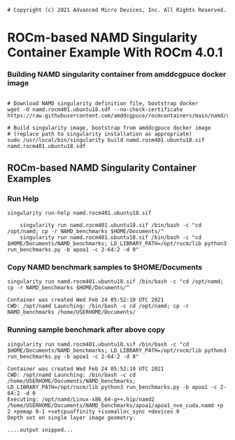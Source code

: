 ```
# Copyright (c) 2021 Advanced Micro Devices, Inc. All Rights Reserved.
```
# ROCm-based NAMD Singularity Container Example With ROCm 4.0.1

### Building NAMD singularity container from amddcgpuce docker image
```

# Download NAMD singularity definition file, bootstrap docker
wget -O namd.rocm401.ubuntu18.sdf --no-check-certificate https://raw.githubusercontent.com/amddcgpuce/rocmcontainers/main/namd/rocm401/namd.rocm401.ubuntu18.sdf

# Build singularity image, bootstrap from amddcgpuce docker image
# (replace path to singularity installation as appropriate)
sudo /usr/local/bin/singularity build namd.rocm401.ubuntu18.sif namd.rocm401.ubuntu18.sdf

```

## ROCm-based NAMD Singularity Container Examples
### Run Help
```
singularity run-help namd.rocm401.ubuntu18.sif

    singularity run namd.rocm401.ubuntu18.sif /bin/bash -c "cd /opt/namd; cp -r NAMD_benchmarks $HOME/Documents/"
    singularity run namd.rocm401.ubuntu18.sif /bin/bash -c "cd $HOME/Documents/NAMD_benchmarks; LD_LIBRARY_PATH=/opt/rocm/lib python3 run_benchmarks.py -b apoa1 -c 2-64:2 -d 0"

```

### Copy NAMD benchmark samples to $HOME/Documents
```
singularity run namd.rocm401.ubuntu18.sif /bin/bash -c "cd /opt/namd; cp -r NAMD_benchmarks $HOME/Documents/"

Container was created Wed Feb 24 05:52:10 UTC 2021
CWD: /opt/namd Launching: /bin/bash -c cd /opt/namd; cp -r NAMD_benchmarks /home/USERHOME/Documents/

```

### Running sample benchmark after above copy
```
singularity run namd.rocm401.ubuntu18.sif /bin/bash -c "cd $HOME/Documents/NAMD_benchmarks; LD_LIBRARY_PATH=/opt/rocm/lib python3 run_benchmarks.py -b apoa1 -c 2-64:2 -d 0"

Container was created Wed Feb 24 05:52:10 UTC 2021
CWD: /opt/namd Launching: /bin/bash -c cd /home/USERHOME/Documents/NAMD_benchmarks; LD_LIBRARY_PATH=/opt/rocm/lib python3 run_benchmarks.py -b apoa1 -c 2-64:2 -d 0
Executing: /opt/namd/Linux-x86_64-g++.hip/namd2 /home/USERHOME/Documents/NAMD_benchmarks/apoa1/apoa1_nve_cuda.namd +p 2 +pemap 0-1 +setcpuaffinity +isomalloc_sync +devices 0
Depth set on single layer image geometry.

....output snipped...

```
